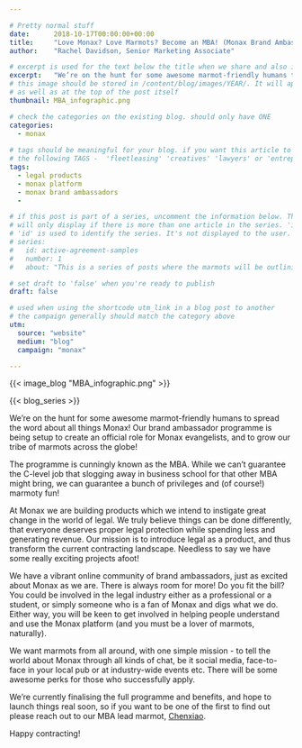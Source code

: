 ```yaml
---

# Pretty normal stuff
date:      2018-10-17T00:00:00+00:00
title:     "Love Monax? Love Marmots? Become an MBA! (Monax Brand Ambassador)"
author:    "Rachel Davidson, Senior Marketing Associate"

# excerpt is used for the text below the title when we share and also is the summary of the post on https://monax.io/blog
excerpt:   "We’re on the hunt for some awesome marmot-friendly humans to spread the word about all things Monax!"
# this image should be stored in /content/blog/images/YEAR/. It will appear as a thumbnail on any listings,
# as well as at the top of the post itself
thumbnail: MBA_infographic.png

# check the categories on the existing blog. should only have ONE
categories:
  - monax
  
# tags should be meaningful for your blog. if you want this article to show on a 'use case' page, you can use
# the following TAGS -  'fleetleasing' 'creatives' 'lawyers' or 'entrepreneurs'
tags:
  - legal products
  - monax platform
  - monax brand ambassadors
  - 

# if this post is part of a series, uncomment the information below. The 'article series' box
# will only display if there is more than one article in the series. 'id', 'number' and 'about' all must be present.
# 'id' is used to identify the series. It's not displayed to the user.
# series:
#   id: active-agreement-samples
#   number: 1
#   about: "This is a series of posts where the marmots will be outlining how the Monax Platform and the Agreements Network can be used in harmony to create the legal products of the future."

# set draft to 'false' when you're ready to publish
draft: false

# used when using the shortcode utm_link in a blog post to another
# the campaign generally should match the category above
utm:
  source: "website"
  medium: "blog"
  campaign: "monax"

---
```


<!-- In general the filename below should match thumbnail category above -->
{{< image_blog "MBA_infographic.png" >}}

<!-- if this article is part of a series, related articles will automatically appear here -->
{{< blog_series >}}

<!-- Content markdown here - first title on page is auto generated from title in frontmatter -->
We’re on the hunt for some awesome marmot-friendly humans to spread the word about all things Monax! Our brand ambassador programme is being setup to create an official role for Monax evangelists, and to grow our tribe of marmots across the globe!

The programme is cunningly known as the MBA. While we can’t guarantee the C-level job that slogging away in business school for that other MBA might bring, we can guarantee a bunch of privileges and (of course!) marmoty fun! 

At Monax we are building products which we intend to instigate great change in the world of legal. We truly believe things can be done differently, that everyone deserves proper legal protection while spending less and generating revenue. Our mission is to introduce legal as a product, and thus transform the current contracting landscape. Needless to say we have some really exciting projects afoot!

We have a vibrant online community of brand ambassadors, just as excited about Monax as we are. There is always room for more! Do you fit the bill? You could be involved in the legal industry either as a professional or a student, or simply someone who is a fan of Monax and digs what we do. Either way, you will be keen to get involved in helping people understand and use the Monax platform (and you must be a lover of marmots, naturally).

We want marmots from all around, with one simple mission - to tell the world about Monax through all kinds of chat, be it social media, face-to-face in your local pub or at industry-wide events etc. There will be some awesome perks for those who successfully apply. 

We’re currently finalising the full programme and benefits, and hope to launch things real soon, so if you want to be one of the first to find out please reach out to our MBA lead marmot, [Chenxiao](contact@monax.io).

Happy contracting!


